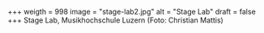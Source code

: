 ﻿+++
weigth = 998
image = "stage-lab2.jpg"
alt = "Stage Lab"
draft = false
+++
Stage Lab, Musikhochschule Luzern (Foto: Christian Mattis)
